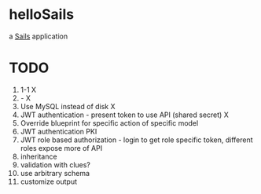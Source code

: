 # helloSails

a [Sails](http://sailsjs.org) application

# TODO
1. 1-1  X
1. *-*  X
1. Use MySQL instead of disk X
1. JWT authentication - present token to use API (shared secret) X
1. Override blueprint for specific action of specific model
1. JWT authentication PKI
1. JWT role based authorization - login to get role specific token, different roles expose more of API
1. inheritance
1. validation with clues?
1. use arbitrary schema
1. customize output

